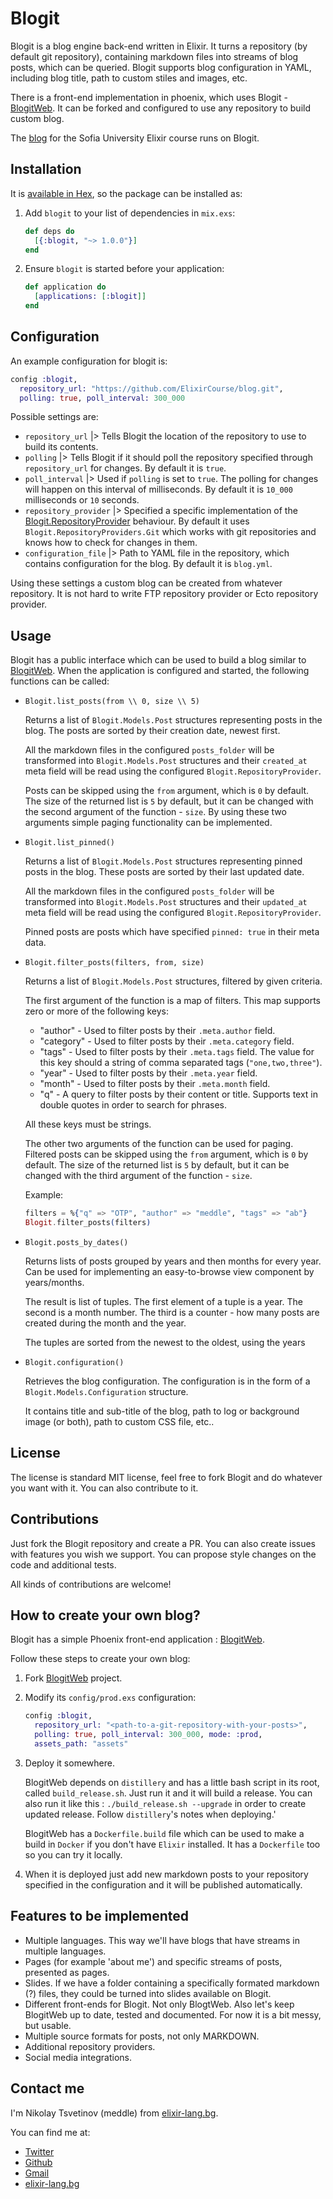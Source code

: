 # Blogit

Blogit is a blog engine back-end written in Elixir. It turns a repository (by default git repository),
containing markdown files into streams of blog posts, which can be queried.
Blogit supports blog configuration in YAML, including blog title, path to custom stiles and images, etc.

There is a front-end implementation in phoenix, which uses Blogit - [BlogitWeb](https://github.com/meddle0x53/blogit_web).
It can be forked and configured to use any repository to build custom blog.

The [blog](https://blog.elixir-lang.bg) for the Sofia University Elixir course runs on Blogit.

## Installation

It is [available in Hex](https://hex.pm/docs/publish), so the package can be installed as:

  1. Add `blogit` to your list of dependencies in `mix.exs`:

      ```elixir
      def deps do
        [{:blogit, "~> 1.0.0"}]
      end
      ```

  2. Ensure `blogit` is started before your application:

      ```elixir
      def application do
        [applications: [:blogit]]
      end
      ```

## Configuration

An example configuration for blogit is:

```elixir
config :blogit,
  repository_url: "https://github.com/ElixirCourse/blog.git",
  polling: true, poll_interval: 300_000
```

Possible settings are:
* `repository_url`      |> Tells Blogit the location of the repository to use to build its contents.
* `polling`             |> Tells Blogit if it should poll the repository specified through `repository_url` for changes. By default it is `true`.
* `poll_interval`       |> Used if `polling` is set to `true`. The polling for changes will happen on this interval of milliseconds. By default it is `10_000` milliseconds or `10` seconds.
* `repository_provider` |> Specified a specific implementation of the [Blogit.RepositoryProvider](https://github.com/meddle0x53/blogit/blob/master/lib/blogit/repository_provider.ex) behaviour. By default it uses `Blogit.RepositoryProviders.Git` which works with git repositories and knows how to check for changes in them.
* `configuration_file`  |> Path to YAML file in the repository, which contains configuration for the blog. By default it is `blog.yml`.

Using these settings a custom blog can be created from whatever repository. It is not hard to write FTP repository provider or Ecto repository provider.

## Usage

Blogit has a public interface which can be used to build a blog similar to [BlogitWeb](https://github.com/meddle0x53/blogit_web).
When the application is configured and started, the following functions can be called:

  * `Blogit.list_posts(from \\ 0, size \\ 5)`

    Returns a list of `Blogit.Models.Post` structures representing posts in
    the blog. The posts are sorted by their creation date, newest first.

    All the markdown files in the configured `posts_folder` will be transformed
    into `Blogit.Models.Post` structures and their `created_at` meta field
    will be read using the configured `Blogit.RepositoryProvider`.

    Posts can be skipped using the `from` argument, which is `0` by default.
    The size of the returned list is `5` by default, but it can be changed
    with the second argument of the function - `size`.
    By using these two arguments simple paging functionality can be implemented.

  * `Blogit.list_pinned()`

    Returns a list of `Blogit.Models.Post` structures representing pinned
    posts in the blog. These posts are sorted by their last updated date.

    All the markdown files in the configured `posts_folder` will be transformed
    into `Blogit.Models.Post` structures and their `updated_at` meta field
    will be read using the configured `Blogit.RepositoryProvider`.

    Pinned posts are posts which have specified `pinned: true` in their meta
    data.

  * `Blogit.filter_posts(filters, from, size)`

    Returns a list of `Blogit.Models.Post` structures, filtered by given criteria.

    The first argument of the function is a map of filters.
    This map supports zero or more of the following keys:
    * "author" - Used to filter posts by their `.meta.author` field.
    * "category" - Used to filter posts by their `.meta.category` field.
    * "tags" - Used to filter posts by their `.meta.tags` field.
      The value for this key should a string of comma separated tags (`"one,two,three"`).
    * "year" - Used to filter posts by their `.meta.year` field.
    * "month" - Used to filter posts by their `.meta.month` field.
    * "q" - A query to filter posts by their content or title. Supports text in
      double quotes in order to search for phrases.

    All these keys must be strings.

    The other two arguments of the function can be used for paging.
    Filtered posts can be skipped using the `from` argument,
    which is `0` by default. The size of the returned list is `5` by default,
    but it can be changed with the third argument of the function - `size`.

    Example:

      ```elixir
      filters = %{"q" => "OTP", "author" => "meddle", "tags" => "ab"}
      Blogit.filter_posts(filters)
      ```

  * `Blogit.posts_by_dates()`

    Returns lists of posts grouped by years and then months for every year.
    Can be used for implementing an easy-to-browse view component by years/months.

    The result is list of tuples.
    The first element of a tuple is a year.
    The second is a month number.
    The third is a counter - how many posts are created during the month and the year.

    The tuples are sorted from the newest to the oldest, using the years

  * `Blogit.configuration()`

    Retrieves the blog configuration. The configuration is in the form
    of a `Blogit.Models.Configuration` structure.

    It contains title and sub-title of the blog, path to log or background image (or both),
    path to custom CSS file, etc..

## License

The license is standard MIT license, feel free to fork Blogit and do whatever
you want with it. You can also contribute to it.

## Contributions

Just fork the Blogit repository and create a PR. You can also create issues
with features you wish we support. You can propose style changes on the code and
additional tests.

All kinds of contributions are welcome!

## How to create your own blog?

Blogit has a simple Phoenix front-end application : [BlogitWeb](https://github.com/meddle0x53/blogit_web).

Follow these steps to create your own blog:
  1. Fork [BlogitWeb](https://github.com/meddle0x53/blogit_web) project.
  2. Modify its `config/prod.exs` configuration:

      ```elixir
      config :blogit,
        repository_url: "<path-to-a-git-repository-with-your-posts>",
        polling: true, poll_interval: 300_000, mode: :prod,
        assets_path: "assets"
      ```

  3. Deploy it somewhere.

     BlogitWeb depends on `distillery` and has a little bash script in its root,
     called `build_release.sh`. Just run it and it will build a release.
     You can also run it like this : `./build_release.sh --upgrade` in order to
     create updated release. Follow `distillery`'s notes when deploying.'

     BlogitWeb has a `Dockerfile.build` file which can be used to make a build in
     `Docker` if you don't have `Elixir` installed. It has a `Dockerfile` too so
     you can try it locally.
  4. When it is deployed just add new markdown posts to your repository specified
     in the configuration and it will be published automatically.

## Features to be implemented

  * Multiple languages. This way we'll have blogs that have streams
    in multiple languages.
  * Pages (for example 'about me') and specific streams of posts, presented as pages.
  * Slides. If we have a folder containing a specifically formated markdown (?) files, they could be
    turned into slides available on Blogit.
  * Different front-ends for Blogit. Not only BlogtWeb. Also let's keep BlogitWeb up to date, tested and documented. For now it is a bit messy, but usable.
  * Multiple source formats for posts, not only MARKDOWN.
  * Additional repository providers.
  * Social media integrations.

## Contact me

I'm Nikolay Tsvetinov (meddle) from [elixir-lang.bg](https://blog.elixir-lang.bg/posts).

You can find me at:
* [Twitter](https://twitter.com/ntzvetinov)
* [Github](https://github.com/meddle0x53)
* [Gmail](mailto:n.tzvetinov@gmail.com)
* [elixir-lang.bg](mailto:n.tzvetinov@elixir-lang.bg)
